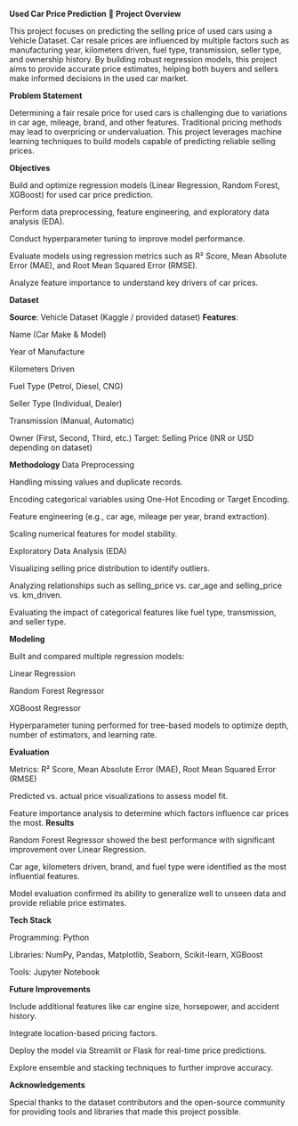 **Used Car Price Prediction** 🚗
**Project Overview**

This project focuses on predicting the selling price of used cars using a Vehicle Dataset. Car resale prices are influenced by multiple factors such as manufacturing year, kilometers driven, fuel type, transmission, seller type, and ownership history. By building robust regression models, this project aims to provide accurate price estimates, helping both buyers and sellers make informed decisions in the used car market.

**Problem Statement**

Determining a fair resale price for used cars is challenging due to variations in car age, mileage, brand, and other features. Traditional pricing methods may lead to overpricing or undervaluation. This project leverages machine learning techniques to build models capable of predicting reliable selling prices.

**Objectives**

Build and optimize regression models (Linear Regression, Random Forest, XGBoost) for used car price prediction.

Perform data preprocessing, feature engineering, and exploratory data analysis (EDA).

Conduct hyperparameter tuning to improve model performance.

Evaluate models using regression metrics such as R² Score, Mean Absolute Error (MAE), and Root Mean Squared Error (RMSE).

Analyze feature importance to understand key drivers of car prices.

 **Dataset**

**Source**: Vehicle Dataset (Kaggle / provided dataset)
**Features**:

Name (Car Make & Model)

Year of Manufacture

Kilometers Driven

Fuel Type (Petrol, Diesel, CNG)

Seller Type (Individual, Dealer)

Transmission (Manual, Automatic)

Owner (First, Second, Third, etc.)
Target: Selling Price (INR or USD depending on dataset)

**Methodology**
Data Preprocessing

Handling missing values and duplicate records.

Encoding categorical variables using One-Hot Encoding or Target Encoding.

Feature engineering (e.g., car age, mileage per year, brand extraction).

Scaling numerical features for model stability.

Exploratory Data Analysis (EDA)

Visualizing selling price distribution to identify outliers.

Analyzing relationships such as selling_price vs. car_age and selling_price vs. km_driven.

Evaluating the impact of categorical features like fuel type, transmission, and seller type.

**Modeling**

Built and compared multiple regression models:

Linear Regression

Random Forest Regressor

XGBoost Regressor

Hyperparameter tuning performed for tree-based models to optimize depth, number of estimators, and learning rate.

**Evaluation**

Metrics: R² Score, Mean Absolute Error (MAE), Root Mean Squared Error (RMSE)

Predicted vs. actual price visualizations to assess model fit.

Feature importance analysis to determine which factors influence car prices the most.
 **Results**

Random Forest Regressor showed the best performance with significant improvement over Linear Regression.

Car age, kilometers driven, brand, and fuel type were identified as the most influential features.

Model evaluation confirmed its ability to generalize well to unseen data and provide reliable price estimates.

**Tech Stack**

Programming: Python

Libraries: NumPy, Pandas, Matplotlib, Seaborn, Scikit-learn, XGBoost

Tools: Jupyter Notebook

**Future Improvements**

Include additional features like car engine size, horsepower, and accident history.

Integrate location-based pricing factors.

Deploy the model via Streamlit or Flask for real-time price predictions.

Explore ensemble and stacking techniques to further improve accuracy.

 **Acknowledgements**

Special thanks to the dataset contributors and the open-source community for providing tools and libraries that made this project possible.
